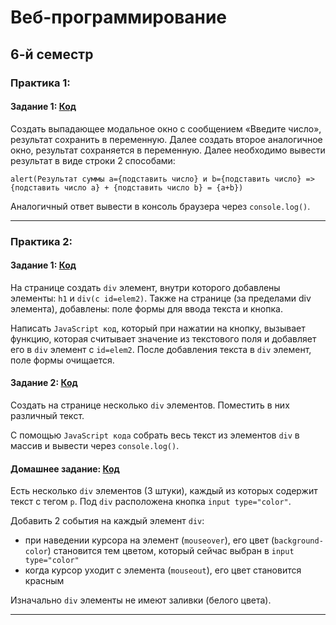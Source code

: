 #  Веб-программирование

## 6-й семестр

### Практика 1:

#### Задание 1: <a href="https://github.com/Breez97/WebProjects/tree/main/6-th%20Module/Practice_1">Код</a>

Создать выпадающее модальное окно с сообщением «Введите число»,
результат сохранить в переменную. Далее создать второе аналогичное окно,
результат сохраняется в переменную.
Далее необходимо вывести результат в виде строки 2 способами:

`alert(Результат суммы a={подставить число} и b={подставить число}
=> {подставить число a} + {подставить число b} = {a+b})`

Аналогичный ответ вывести в консоль браузера через `console.log()`.

---

### Практика 2:

#### Задание 1: <a href="https://github.com/Breez97/WebProjects/tree/main/6-th%20Module/Practice_2/Task_1">Код</a>

На странице создать `div` элемент, внутри которого добавлены элементы:
`h1` и `div(с id=elem2)`. Также на странице (за пределами div элемента),
добавлены: поле формы для ввода текста и кнопка.

Написать `JavaScript код`, который при нажатии на кнопку, вызывает
функцию, которая считывает значение из текстового поля и добавляет его в
`div` элемент с `id=elem2`.
После добавления текста в `div` элемент, поле формы очищается.

#### Задание 2: <a href="https://github.com/Breez97/WebProjects/tree/main/6-th%20Module/Practice_2/Task_2">Код</a>

Создать на странице несколько `div` элементов. Поместить в них различный текст.

С помощью `JavaScript кода` собрать весь текст из элементов `div` в массив и вывести через `console.log()`.

#### Домашнее задание: <a href="">Код</a>

Есть несколько `div` элементов (3 штуки), каждый из которых содержит текст с тегом `p`.
Под `div` расположена кнопка `input type="color"`.

Добавить 2 события на каждый элемент `div`:

- при наведении курсора на элемент (`mouseover`), его цвет (`background-color`) становится тем цветом, который сейчас выбран в `input type="color"`
- когда курсор уходит с элемента (`mouseout`), его цвет становится красным

Изначально `div` элементы не имеют заливки (белого цвета).

---
